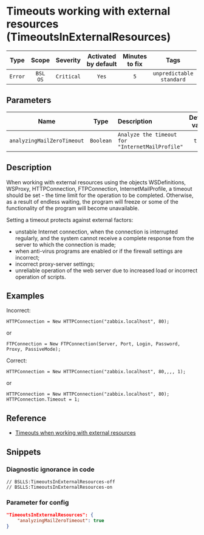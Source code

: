 # Timeouts working with external resources (TimeoutsInExternalResources)

| Type | Scope | Severity | Activated<br/>by default | Minutes<br/>to fix | Tags |
| :-: | :-: | :-: | :-: | :-: | :-: |
| `Error` | `BSL`<br/>`OS` | `Critical` | `Yes` | `5` | `unpredictable`<br/>`standard` |

## Parameters 

| Name | Type | Description | Default value |
| :-: | :-: | :-- | :-: |
| `analyzingMailZeroTimeout` | `Boolean` | ```Analyze the timeout for "InternetMailProfile"``` | ```true``` |

<!-- Блоки выше заполняются автоматически, не трогать -->
## Description

When working with external resources using the objects WSDefinitions, WSProxy, HTTPConnection, FTPConnection, InternetMailProfile, a timeout should be set - the time limit for the operation to be completed. Otherwise, as a result of endless waiting, the program will freeze or some of the functionality of the program will become unavailable.

Setting a timeout protects against external factors:

- unstable Internet connection, when the connection is interrupted regularly, and the system cannot receive a complete response from the server to which the connection is made;
- when anti-virus programs are enabled or if the firewall settings are incorrect;
- incorrect proxy-server settings;
- unreliable operation of the web server due to increased load or incorrect operation of scripts.

## Examples

Incorrect:

```bsl
HTTPConnection = New HTTPConnection("zabbix.localhost", 80);
```

or

```bsl
FTPConnection = New FTPConnection(Server, Port, Login, Password, Proxy, PassiveMode);
```

Correct:

```bsl
HTTPConnection = New HTTPConnection("zabbix.localhost", 80,,,, 1);
```

or

```bsl
HTTPConnection = New HTTPConnection("zabbix.localhost", 80);
HTTPConnection.Timeout = 1;
```

## Reference

- [Timeouts when working with external resources](https://its.1c.ru/db/v8std#content:748:hdoc)

## Snippets

<!-- Блоки ниже заполняются автоматически, не трогать -->
### Diagnostic ignorance in code

```bsl
// BSLLS:TimeoutsInExternalResources-off
// BSLLS:TimeoutsInExternalResources-on
```

### Parameter for config

```json
"TimeoutsInExternalResources": {
    "analyzingMailZeroTimeout": true
}
```
